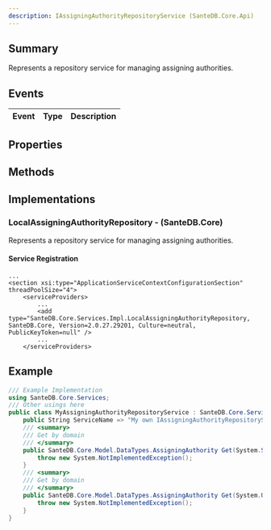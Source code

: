 ```yaml
---
description: IAssigningAuthorityRepositoryService (SanteDB.Core.Api)
---
```


## Summary
Represents a repository service for managing assigning authorities.

## Events

|Event|Type|Description|
|-|-|-|

## Properties


## Methods


## Implementations


### LocalAssigningAuthorityRepository - (SanteDB.Core)
Represents a repository service for managing assigning authorities.

#### Service Registration
```markup
...
<section xsi:type="ApplicationServiceContextConfigurationSection" threadPoolSize="4">
	<serviceProviders>
		...
		<add type="SanteDB.Core.Services.Impl.LocalAssigningAuthorityRepository, SanteDB.Core, Version=2.0.27.29201, Culture=neutral, PublicKeyToken=null" />
		...
	</serviceProviders>
```
## Example
```csharp
/// Example Implementation
using SanteDB.Core.Services;
/// Other usings here
public class MyAssigningAuthorityRepositoryService : SanteDB.Core.Services.IAssigningAuthorityRepositoryService { 
	public String ServiceName => "My own IAssigningAuthorityRepositoryService service";
	/// <summary>
	/// Get by domain
	/// </summary>
	public SanteDB.Core.Model.DataTypes.AssigningAuthority Get(System.String domain){
		throw new System.NotImplementedException();
	}
	/// <summary>
	/// Get by domain
	/// </summary>
	public SanteDB.Core.Model.DataTypes.AssigningAuthority Get(System.Uri uri){
		throw new System.NotImplementedException();
	}
}
```
